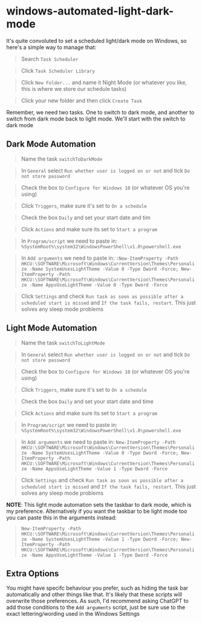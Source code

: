 # windows-automated-light-dark-mode

It's quite convoluted to set a scheduled light/dark mode on Windows, so here's a simple way to manage that:

> Search `Task Scheduler`

> Click `Task Scheduler Library`

> Click `New Folder...` and name it Night Mode (or whatever you like, this is where we store our schedule tasks)

> Click your new folder and then click `Create Task`

Remember, we need two tasks. One to switch to dark mode, and another to switch from dark mode back to light mode. We'll start with the switch to dark mode

## Dark Mode Automation

> Name the task `switchToDarkMode`

> In `General` select `Run whether user is logged on or not` and tick `Do not store password`

> Check the box to `Configure for Windows 10` (or whatever OS you're using)

> Click `Triggers`, make sure it's set to `On a schedule`

> Check the box `Daily` and set your start date and tim

> Click `Actions` and make sure its set to `Start a program`

> In `Program/script` we need to paste in: `%SystemRoot%\system32\WindowsPowerShell\v1.0\powershell.exe`

> In `Add arguments` we need to paste in: `:New-ItemProperty -Path HKCU:\SOFTWARE\Microsoft\Windows\CurrentVersion\Themes\Personalize -Name SystemUsesLightTheme -Value 0 -Type Dword -Force; New-ItemProperty -Path HKCU:\SOFTWARE\Microsoft\Windows\CurrentVersion\Themes\Personalize -Name AppsUseLightTheme -Value 0 -Type Dword -Force`

> Click `Settings` and check `Run task as soon as possible after a scheduled start is missed` and `If the task fails, restart`. This just solves any sleep mode problems

## Light Mode Automation

> Name the task `switchToLightMode`

> In `General` select `Run whether user is logged on or not` and tick `Do not store password`

> Check the box to `Configure for Windows 10` (or whatever OS you're using)

> Click `Triggers`, make sure it's set to `On a schedule`

> Check the box `Daily` and set your start date and time

> Click `Actions` and make sure its set to `Start a program`

> In `Program/script` we need to paste in: `%SystemRoot%\system32\WindowsPowerShell\v1.0\powershell.exe`

> In `Add arguments` we need to paste in: `New-ItemProperty -Path HKCU:\SOFTWARE\Microsoft\Windows\CurrentVersion\Themes\Personalize -Name SystemUsesLightTheme -Value 0 -Type Dword -Force; New-ItemProperty -Path HKCU:\SOFTWARE\Microsoft\Windows\CurrentVersion\Themes\Personalize -Name AppsUseLightTheme -Value 1 -Type Dword -Force`

> Click `Settings` and check `Run task as soon as possible after a scheduled start is missed` and `If the task fails, restart`. This just solves any sleep mode problems

**NOTE**: This light mode automation sets the taskbar to dark mode, which is my preference. Alternatively if you want the taskbar to be light mode too you can paste this in the arguments instead:

> `New-ItemProperty -Path HKCU:\SOFTWARE\Microsoft\Windows\CurrentVersion\Themes\Personalize -Name SystemUsesLightTheme -Value 1 -Type Dword -Force; New-ItemProperty -Path HKCU:\SOFTWARE\Microsoft\Windows\CurrentVersion\Themes\Personalize -Name AppsUseLightTheme -Value 1 -Type Dword -Force`

## Extra Options

You might have specifc behaviour you prefer, such as hiding the task bar automatically and other things like that. It's likely that these scripts will overwrite those preferences. As such, I'd recommend asking ChatGPT to add those conditions to the `Add arguments` script, just be sure use to the exact lettering/wording used in the Windows Settings
